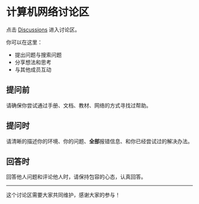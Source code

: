 # 计算机网络讨论区

点击 [Discussions](https://github.com/nju-cn-course/course-discussions/discussions/) 进入讨论区。

你可以在这里：

* 提出问题与搜索问题
* 分享想法和思考
* 与其他成员互动

## 提问前

请确保你尝试通过手册、文档、教材、网络的方式寻找过帮助。

## 提问时

请清晰的描述你的环境、你的问题、**全部**报错信息、和你已经尝试过的解决办法。

## 回答时

回答他人问题和评论他人时，请保持包容的心态，认真回答。

---

这个讨论区需要大家共同维护，感谢大家的参与！
